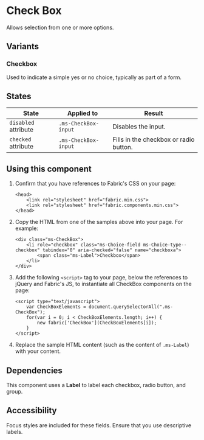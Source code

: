# Check Box
Allows selection from one or more options.

## Variants

### Checkbox
Used to indicate a simple yes or no choice, typically as part of a form.

<!---
{{> CheckBoxElem props=CheckBoxModels.basic }}
{{> CheckBoxElem props=CheckBoxModels.checkboxDisabled }}
{{> CheckBoxElem props=CheckBoxModels.checkboxSelected }}
--->


## States
State | Applied to | Result
 --- | --- | ---
`disabled` attribute | `.ms-CheckBox-input` | Disables the input.
`checked` attribute | `.ms-CheckBox-input` | Fills in the checkbox or radio button.

## Using this component
1. Confirm that you have references to Fabric's CSS on your page:
    ```
    <head>
        <link rel="stylesheet" href="fabric.min.css">
        <link rel="stylesheet" href="fabric.components.min.css">
    </head>
    ```
2. Copy the HTML from one of the samples above into your page. For example:
    ```
    <div class="ms-CheckBox">
        <li role="checkbox" class="ms-Choice-field ms-Choice-type--checkbox" tabindex="0" aria-checked="false" name="checkboxa">
            <span class="ms-Label">Checkbox</span>
        </li>
    </div>
    ```
3. Add the following `<script>` tag to your page, below the references to jQuery and Fabric's JS, to instantiate all CheckBox components on the page:
    ```
    <script type="text/javascript">
        var CheckBoxElements = document.querySelectorAll(".ms-CheckBox");
        for(var i = 0; i < CheckBoxElements.length; i++) {
            new fabric['CheckBox'](CheckBoxElements[i]);
        }
    </script>
    ```
4. Replace the sample HTML content (such as the content of `.ms-Label`) with your content.

## Dependencies
This component uses a **Label** to label each checkbox, radio button, and group.

## Accessibility
Focus styles are included for these fields. Ensure that you use descriptive labels.

<!---
{{> CheckBoxJS }}
--->

